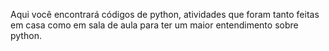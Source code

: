 Aqui você encontrará códigos de python, atividades que foram tanto feitas em casa como em sala de aula para ter um maior entendimento sobre python. 
